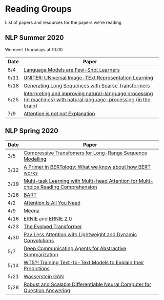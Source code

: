# Reading Groups

List of papers and resources for the papers we're reading.

## NLP Summer 2020

We meet Thursdays at 10:00

| Date | Paper | 
| ---- | ----- | 
| 6/4  | [Language Models are Few-Shot Learners](https://arxiv.org/pdf/2005.14165.pdf)
| 6/11 | [UNITER: UNiversal Image-TExt Representation Learning](https://arxiv.org/pdf/1909.11740.pdf)
| 6/18 | [Generating Long Sequences with Sparse Transformers](https://arxiv.org/pdf/1904.10509.pdf)
| 6/25 | [Interpreting and improving natural-language processing (in machines) with natural language-processing (in the brain)](https://arxiv.org/pdf/1905.11833.pdf)
| 7/9  | [Attention is not not Explanation](https://arxiv.org/pdf/1908.04626.pdf)


## NLP Spring 2020

| Date | Paper | 
| ---- | ----- | 
| 3/5  | [Compressive Transfomers for Long-Range Sequence Modelling](https://arxiv.org/abs/1911.05507) 
| 3/12 | [A Primer in BERTology: What we know about how BERT works](https://arxiv.org/pdf/2002.12327.pdf)
| 3/19 | [Multi-task Learning with Multi-head Attention for Multi-choice Reading Comprehension](https://arxiv.org/pdf/2003.04992.pdf)
| 3/26 | [BART](https://arxiv.org/pdf/1910.13461.pdf)
| 4/2  | [Attention Is All You Need](https://papers.nips.cc/paper/7181-attention-is-all-you-need.pdf)
| 4/9  | [Meena](https://arxiv.org/abs/2001.09977)
| 4/16 | [ERNIE](https://arxiv.org/pdf/1905.07129.pdf) and [ERNIE 2.0](https://arxiv.org/pdf/1907.12412.pdf)
| 4/23 | [The Evolved Transformer](https://arxiv.org/pdf/1901.11117.pdf)
| 4/30 | [Pay Less Attention with Lightweight and Dynamic Convolutions](https://openreview.net/pdf?id=SkVhlh09tX)
| 5/7  | [Deep Communicating Agents for Abstractive Summarization](https://www.aclweb.org/anthology/N18-1150.pdf)
| 5/14 | [WT5?! Training Text-to-Text Models to Explain their Predictions](https://arxiv.org/pdf/2004.14546.pdf)
| 5/21 | [Wasserstein GAN](https://arxiv.org/pdf/1701.07875.pdf)
| 5/28 | [Robust and Scalable Differentiable Neural Computer for Question Answering](https://www.aclweb.org/anthology/W18-2606.pdf)

